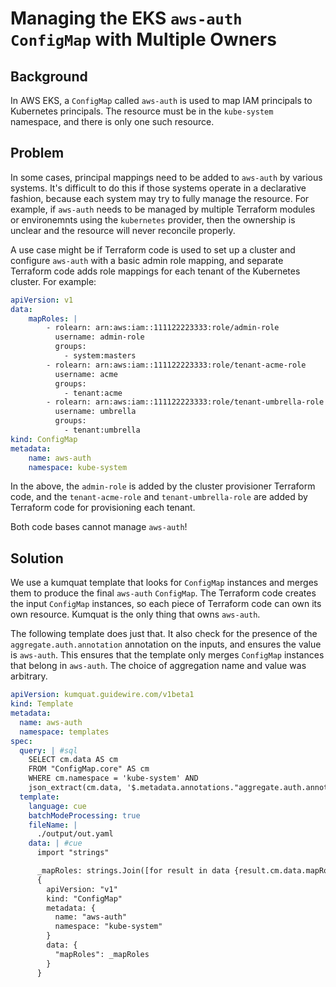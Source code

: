 # Managing the EKS `aws-auth` `ConfigMap` with Multiple Owners

## Background
In AWS EKS, a `ConfigMap` called `aws-auth` is used to map IAM principals to
Kubernetes principals. The resource must be in the `kube-system` namespace, and
there is only one such resource.


## Problem
In some cases, principal mappings need to be added to `aws-auth` by various
systems. It's difficult to do this if those systems operate in a declarative
fashion, because each system may try to fully manage the resource. For example,
if `aws-auth` needs to be managed by multiple Terraform modules or environemnts
using the `kubernetes` provider, then the ownership is unclear and the resource
will never reconcile properly.

A use case might be if Terraform code is used to set up a cluster and configure
`aws-auth` with a basic admin role mapping, and separate Terraform code adds
role mappings for each tenant of the Kubernetes cluster. For example:

```yaml
apiVersion: v1
data:
    mapRoles: |
        - rolearn: arn:aws:iam::111122223333:role/admin-role
          username: admin-role
          groups:
            - system:masters
        - rolearn: arn:aws:iam::111122223333:role/tenant-acme-role
          username: acme
          groups:
            - tenant:acme
        - rolearn: arn:aws:iam::111122223333:role/tenant-umbrella-role
          username: umbrella
          groups:
            - tenant:umbrella
kind: ConfigMap
metadata:
    name: aws-auth
    namespace: kube-system
```

In the above, the `admin-role` is added by the cluster provisioner Terraform code,
and the `tenant-acme-role` and `tenant-umbrella-role` are added by Terraform code
for provisioning each tenant.

Both code bases cannot manage `aws-auth`!


## Solution
We use a kumquat template that looks for `ConfigMap` instances and merges them
to produce the final `aws-auth` `ConfigMap`. The Terraform code creates the
input `ConfigMap` instances, so each piece of Terraform code can own its own
resource. Kumquat is the only thing that owns `aws-auth`.

The following template does just that. It also check for the presence of the
`aggregate.auth.annotation` annotation on the inputs, and ensures the value is `aws-auth`.
This ensures that the template only merges `ConfigMap` instances that belong
in `aws-auth`. The choice of aggregation name and value was arbitrary.

```yaml
apiVersion: kumquat.guidewire.com/v1beta1
kind: Template
metadata:
  name: aws-auth
  namespace: templates
spec:
  query: | #sql
    SELECT cm.data AS cm
    FROM "ConfigMap.core" AS cm
    WHERE cm.namespace = 'kube-system' AND
    json_extract(cm.data, '$.metadata.annotations."aggregate.auth.annotation"') = 'aws-auth'
  template:
    language: cue
    batchModeProcessing: true
    fileName: |
      ./output/out.yaml
    data: | #cue
      import "strings"

      _mapRoles: strings.Join([for result in data {result.cm.data.mapRoles}], "")
      {
        apiVersion: "v1"
        kind: "ConfigMap"
        metadata: {
          name: "aws-auth"
          namespace: "kube-system"
        }
        data: {
          "mapRoles": _mapRoles
        }
      }
```
